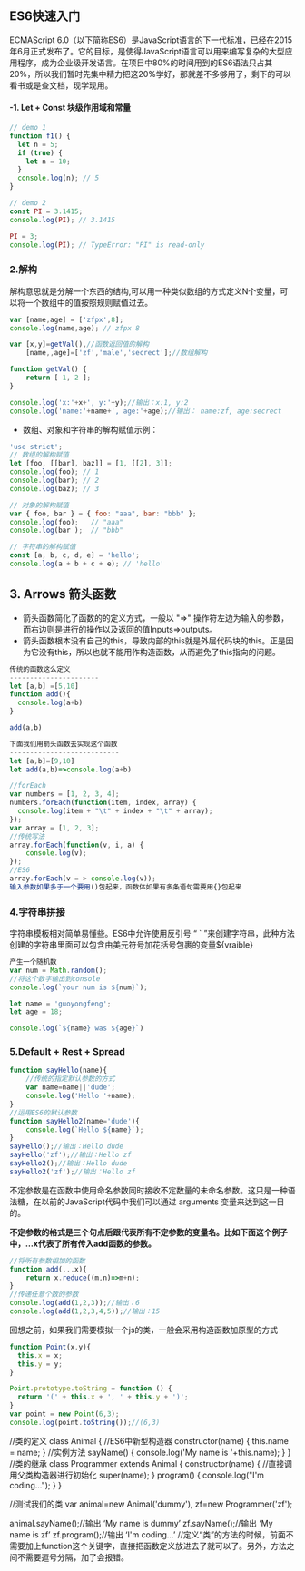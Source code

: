 ## ES6快速入门

ECMAScript 6.0（以下简称ES6）是JavaScript语言的下一代标准，已经在2015年6月正式发布了。它的目标，是使得JavaScript语言可以用来编写复杂的大型应用程序，成为企业级开发语言。在项目中80%的时间用到的ES6语法只占其20%，所以我们暂时先集中精力把这20%学好，那就差不多够用了，剩下的可以看书或是查文档，现学现用。


#### -1. Let + Const 块级作用域和常量
```js
// demo 1
function f1() {
  let n = 5;
  if (true) {
    let n = 10;
  }
  console.log(n); // 5
}

// demo 2
const PI = 3.1415;
console.log(PI); // 3.1415

PI = 3;
console.log(PI); // TypeError: "PI" is read-only
```


### 2.解构
解构意思就是分解一个东西的结构,可以用一种类似数组的方式定义N个变量，可以将一个数组中的值按照规则赋值过去。


```js
var [name,age] = ['zfpx',8];
console.log(name,age); // zfpx 8

var [x,y]=getVal(),//函数返回值的解构
    [name,,age]=['zf','male','secrect'];//数组解构

function getVal() {
    return [ 1, 2 ];
}

console.log('x:'+x+', y:'+y);//输出：x:1, y:2
console.log('name:'+name+', age:'+age);//输出： name:zf, age:secrect
```

* 数组、对象和字符串的解构赋值示例：


```js
'use strict';
// 数组的解构赋值
let [foo, [[bar], baz]] = [1, [[2], 3]];
console.log(foo); // 1
console.log(bar); // 2
console.log(baz); // 3

// 对象的解构赋值
var { foo, bar } = { foo: "aaa", bar: "bbb" };
console.log(foo);   // "aaa"
console.log(bar );  // "bbb"

// 字符串的解构赋值
const [a, b, c, d, e] = 'hello';
console.log(a + b + c + e); // 'hello'

```



## 3. Arrows 箭头函数
* 箭头函数简化了函数的的定义方式，一般以 "=>" 操作符左边为输入的参数，而右边则是进行的操作以及返回的值Inputs=>outputs。
* 箭头函数根本没有自己的this，导致内部的this就是外层代码块的this。正是因为它没有this，所以也就不能用作构造函数，从而避免了this指向的问题。

```js
传统的函数这么定义
----------------------
let [a,b] =[5,10]
function add(){
  console.log(a+b)
}

add(a,b)

下面我们用箭头函数去实现这个函数
---------------------------
let [a,b]=[9,10]
let add(a,b)=>console.log(a+b)

//forEach
var numbers = [1, 2, 3, 4];
numbers.forEach(function(item, index, array) {
  console.log(item + "\t" + index + "\t" + array);
});
var array = [1, 2, 3];
//传统写法
array.forEach(function(v, i, a) {
    console.log(v);
});
//ES6
array.forEach(v = > console.log(v));
输入参数如果多于一个要用()包起来，函数体如果有多条语句需要用{}包起来


```




### 4.字符串拼接
字符串模板相对简单易懂些。ES6中允许使用反引号 “ ` ”来创建字符串，此种方法创建的字符串里面可以包含由美元符号加花括号包裹的变量${vraible}

```js
产生一个随机数
var num = Math.random();
//将这个数字输出到console
console.log(`your num is ${num}`);

let name = 'guoyongfeng';
let age = 18;

console.log(`${name} was ${age}`)
```


### 5.Default + Rest + Spread

```js
function sayHello(name){
    //传统的指定默认参数的方式
    var name=name||'dude';
    console.log('Hello '+name);
}
//运用ES6的默认参数
function sayHello2(name='dude'){
    console.log(`Hello ${name}`);
}
sayHello();//输出：Hello dude
sayHello('zf');//输出：Hello zf
sayHello2();//输出：Hello dude
sayHello2('zf');//输出：Hello zf
```

不定参数是在函数中使用命名参数同时接收不定数量的未命名参数。这只是一种语法糖，在以前的JavaScript代码中我们可以通过 arguments 变量来达到这一目的。


**不定参数的格式是三个句点后跟代表所有不定参数的变量名。比如下面这个例子中，…x代表了所有传入add函数的参数。**
```js
//将所有参数相加的函数
function add(...x){
    return x.reduce((m,n)=>m+n);
}
//传递任意个数的参数
console.log(add(1,2,3));//输出：6
console.log(add(1,2,3,4,5));//输出：15

```



回想之前，如果我们需要模拟一个js的类，一般会采用构造函数加原型的方式
```js
function Point(x,y){
  this.x = x;
  this.y = y;
}

Point.prototype.toString = function () {
  return '(' + this.x + ', ' + this.y + ')';
}
var point = new Point(6,3);
console.log(point.toString());//(6,3)
```
//类的定义
class Animal {
    //ES6中新型构造器
    constructor(name) {
        this.name = name;
    }
    //实例方法
    sayName() {
        console.log('My name is '+this.name);
    }
}
//类的继承
class Programmer extends Animal {
  constructor(name) {
      //直接调用父类构造器进行初始化
    super(name);
  }
  program() {
    console.log("I'm coding...");
  }
}

//测试我们的类
var animal=new Animal('dummy'),
zf=new Programmer('zf');

animal.sayName();//输出 ‘My name is dummy’
zf.sayName();//输出 ‘My name is zf’
zf.program();//输出 ‘I'm coding...’
//定义“类”的方法的时候，前面不需要加上function这个关键字，直接把函数定义放进去了就可以了。另外，方法之间不需要逗号分隔，加了会报错。
